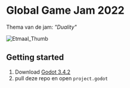 # Global Game Jam 2022
Thema van de jam: _"Duality"_

![Etmaal_Thumb](https://user-images.githubusercontent.com/4162434/151715184-72fd1227-15e6-4dd9-ac55-a8395d18c70f.png)

## Getting started
1. Download [Godot 3.4.2](https://downloads.tuxfamily.org/godotengine/3.4.2/)
1. pull deze repo en open `project.godot`

